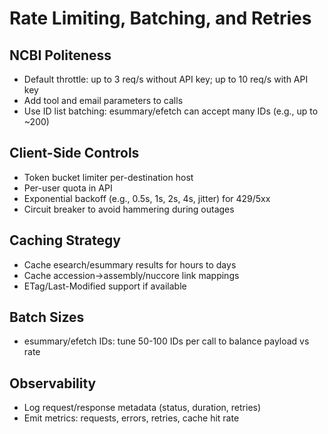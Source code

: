 # Rate Limiting, Batching, and Retries

## NCBI Politeness
- Default throttle: up to 3 req/s without API key; up to 10 req/s with API key
- Add tool and email parameters to calls
- Use ID list batching: esummary/efetch can accept many IDs (e.g., up to ~200)

## Client-Side Controls
- Token bucket limiter per-destination host
- Per-user quota in API
- Exponential backoff (e.g., 0.5s, 1s, 2s, 4s, jitter) for 429/5xx
- Circuit breaker to avoid hammering during outages

## Caching Strategy
- Cache esearch/esummary results for hours to days
- Cache accession->assembly/nuccore link mappings
- ETag/Last-Modified support if available

## Batch Sizes
- esummary/efetch IDs: tune 50-100 IDs per call to balance payload vs rate

## Observability
- Log request/response metadata (status, duration, retries)
- Emit metrics: requests, errors, retries, cache hit rate
